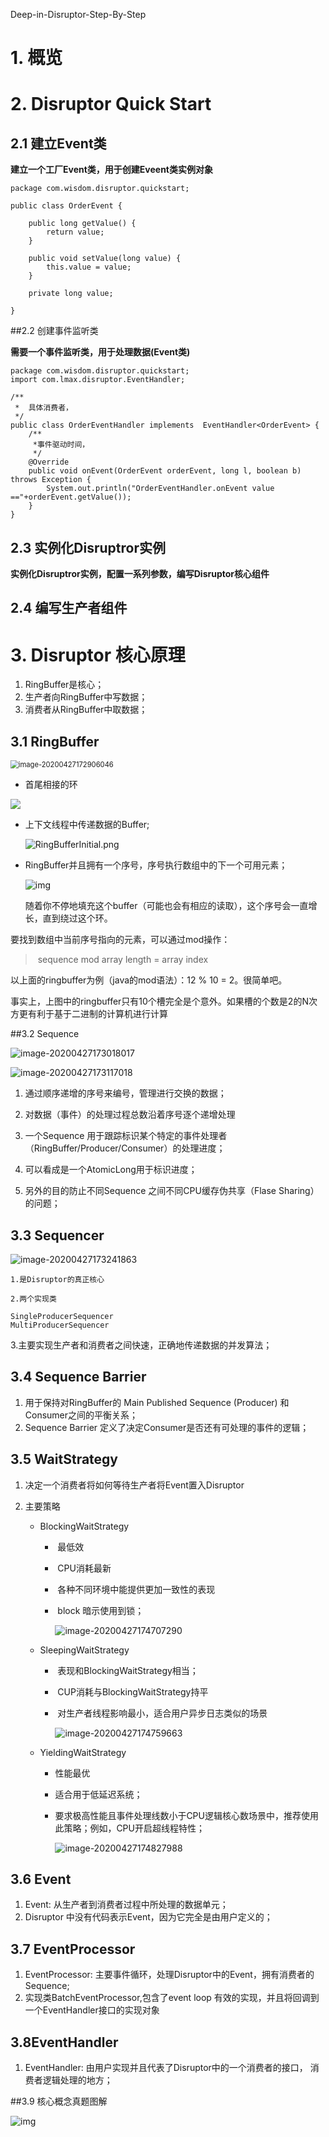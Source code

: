 Deep-in-Disruptor-Step-By-Step

# 1. 概览









# 2. Disruptor Quick Start

## 2.1 建立Event类



**建立一个工厂Event类，用于创建Eveent类实例对象**

```
package com.wisdom.disruptor.quickstart;

public class OrderEvent {

    public long getValue() {
        return value;
    }

    public void setValue(long value) {
        this.value = value;
    }

    private long value;

}
```



##2.2  创建事件监听类

**需要一个事件监听类，用于处理数据(Event类)**

```
package com.wisdom.disruptor.quickstart;
import com.lmax.disruptor.EventHandler;

/**
 *  具体消费者，
 */
public class OrderEventHandler implements  EventHandler<OrderEvent> {
    /**
     *事件驱动时间，
     */
    @Override
    public void onEvent(OrderEvent orderEvent, long l, boolean b) throws Exception {
        System.out.println("OrderEventHandler.onEvent value =="+orderEvent.getValue());
    }
}
```





## 2.3  实例化Disruptror实例

**实例化Disruptror实例，配置一系列参数，编写Disruptor核心组件**









## 2.4 编写生产者组件













# 3. Disruptor 核心原理

1. RingBuffer是核心；
2. 生产者向RingBuffer中写数据；
3. 消费者从RingBuffer中取数据；

## 3.1 RingBuffer

<img src="http://q8xc9za4f.bkt.clouddn.com/cloudflare/image-20200427172906046.png" alt="image-20200427172906046" style="zoom:80%;" />

-  首尾相接的环

  ![](http://q8xc9za4f.bkt.clouddn.com/cloudflare/RingBuffer-1587972686730-1587972698902.png)

- 上下文线程中传递数据的Buffer;

  ![RingBufferInitial.png](http://q8xc9za4f.bkt.clouddn.com/cloudflare/RingBufferInitial.png)

- RingBuffer并且拥有一个序号，序号执行数组中的下一个可用元素；

  

  ![img](http://q8xc9za4f.bkt.clouddn.com/cloudflare/RingBufferWrapped.png)

  随着你不停地填充这个buffer（可能也会有相应的读取），这个序号会一直增长，直到绕过这个环。

要找到数组中当前序号指向的元素，可以通过mod操作：

> ​        sequence mod array length = array index

以上面的ringbuffer为例（java的mod语法）：12 % 10 = 2。很简单吧。

事实上，上图中的ringbuffer只有10个槽完全是个意外。如果槽的个数是2的N次方更有利于基于二进制的计算机进行计算



##3.2 Sequence



![image-20200427173018017](http://q8xc9za4f.bkt.clouddn.com/cloudflare/image-20200427173018017.png)



![image-20200427173117018](http://q8xc9za4f.bkt.clouddn.com/cloudflare/image-20200427173117018.png)





1. 通过顺序递增的序号来编号，管理进行交换的数据；

2. 对数据（事件）的处理过程总数沿着序号逐个递增处理

3. 一个Sequence 用于跟踪标识某个特定的事件处理者（RingBuffer/Producer/Consumer）的处理进度；

4. 可以看成是一个AtomicLong用于标识进度；

5. 另外的目的防止不同Sequence 之间不同CPU缓存伪共享（Flase Sharing）的问题；

## 3.3 Sequencer 

![image-20200427173241863](http://q8xc9za4f.bkt.clouddn.com/cloudflare/image-20200427173241863.png)





    1.是Disruptor的真正核心 
    
    2.两个实现类

   ```
SingleProducerSequencer
MultiProducerSequencer
   ```

   3.主要实现生产者和消费者之间快速，正确地传递数据的并发算法；

   

   

   

## 3.4  Sequence Barrier

   1. 用于保持对RingBuffer的 Main Published Sequence (Producer) 和Consumer之间的平衡关系；
2. Sequence Barrier 定义了决定Consumer是否还有可处理的事件的逻辑；
  

  
   



## 3.5 WaitStrategy

1.  决定一个消费者将如何等待生产者将Event置入Disruptor

2. 主要策略

   - BlockingWaitStrategy

     - ​	最低效

     - ​	CPU消耗最新

     - ​	 各种不同环境中能提供更加一致性的表现

     - ​	 block 暗示使用到锁；

       ![image-20200427174707290](http://q8xc9za4f.bkt.clouddn.com/cloudflare/image-20200427174707290.png)

   - SleepingWaitStrategy

     - ​    表现和BlockingWaitStrategy相当；

     - ​	CUP消耗与BlockingWaitStrategy持平

     - ​	对生产者线程影响最小，适合用户异步日志类似的场景

       ![image-20200427174759663](http://q8xc9za4f.bkt.clouddn.com/cloudflare/image-20200427174759663.png)

   - YieldingWaitStrategy

     - 性能最优

     - 适合用于低延迟系统；
   
     - 要求极高性能且事件处理线数小于CPU逻辑核心数场景中，推荐使用此策略；例如，CPU开启超线程特性；
   
       ![image-20200427174827988](http://q8xc9za4f.bkt.clouddn.com/cloudflare/image-20200427174827988.png)

## 3.6 Event

1. Event: 从生产者到消费者过程中所处理的数据单元；
2. Disruptor 中没有代码表示Event，因为它完全是由用户定义的；



## 3.7 EventProcessor

1. EventProcessor: 主要事件循环，处理Disruptor中的Event，拥有消费者的Sequence;
2.  实现类BatchEventProcessor,包含了event loop 有效的实现，并且将回调到一个EventHandler接口的实现对象



## 3.8EventHandler

1. EventHandler: 由用户实现并且代表了Disruptor中的一个消费者的接口， 消费者逻辑处理的地方；

   











##3.9 核心概念真题图解



![img](http://q8xc9za4f.bkt.clouddn.com/cloudflare/u=2906798474,3616997423&fm=26&gp=0.jpg)